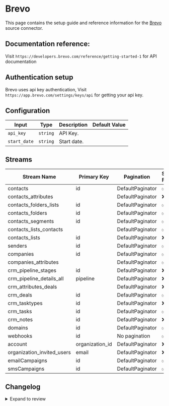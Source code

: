# Brevo
This page contains the setup guide and reference information for the [Brevo](https://www.brevo.com/) source connector.

## Documentation reference:
Visit `https://developers.brevo.com/reference/getting-started-1` for API documentation

## Authentication setup
Brevo uses api key authentication,
Visit `https://app.brevo.com/settings/keys/api` for getting your api key.

## Configuration

| Input | Type | Description | Default Value |
|-------|------|-------------|---------------|
| `api_key` | `string` | API Key.  |  |
| `start_date` | `string` | Start date.  |  |

## Streams
| Stream Name | Primary Key | Pagination | Supports Full Sync | Supports Incremental |
|-------------|-------------|------------|---------------------|----------------------|
| contacts | id | DefaultPaginator | ✅ |  ✅  |
| contacts_attributes |  | DefaultPaginator | ❌ |  ❌  |
| contacts_folders_lists | id | DefaultPaginator | ✅ |  ❌  |
| contacts_folders | id | DefaultPaginator | ✅ |  ❌  |
| contacts_segments | id | DefaultPaginator | ✅ |  ✅  |
| contacts_lists_contacts |  | DefaultPaginator | ✅ |  ✅  |
| contacts_lists | id | DefaultPaginator | ❌ |  ❌  |
| senders | id | DefaultPaginator | ✅ |  ❌  |
| companies | id | DefaultPaginator | ✅ |  ❌ |
| companies_attributes |  | DefaultPaginator | ✅ |  ❌  |
| crm_pipeline_stages | id | DefaultPaginator | ❌ |  ❌  |
| crm_pipeline_details_all | pipeline | DefaultPaginator | ❌ |  ❌  |
| crm_attributes_deals |  | DefaultPaginator | ❌ |  ❌  |
| crm_deals | id | DefaultPaginator | ✅ |  ✅  |
| crm_tasktypes | id | DefaultPaginator | ❌ |  ❌  |
| crm_tasks | id | DefaultPaginator | ✅ |  ✅  |
| crm_notes | id | DefaultPaginator | ❌ |  ✅  |
| domains | id | DefaultPaginator | ✅ |  ❌  |
| webhooks | id | No pagination | ✅ |  ✅  |
| account | organization_id | DefaultPaginator | ❌ |  ❌  |
| organization_invited_users | email | DefaultPaginator | ❌ |  ❌  |
| emailCampaigns | id | DefaultPaginator | ✅ |  ✅  |
| smsCampaigns | id | DefaultPaginator | ✅ |  ✅  |

## Changelog

<details>
  <summary>Expand to review</summary>

| Version | Date | Pull Request | Subject |
| ------------------ | ------------ | --- | ---------------- |
| 0.2.2 | 2025-03-29 | [56622](https://github.com/airbytehq/airbyte/pull/56622) | Update dependencies |
| 0.2.1 | 2025-03-27 | [56437](https://github.com/airbytehq/airbyte/pull/56437) | Update contacts pagination page size to 1000 |
| 0.2.0 | 2025-03-24 | [56369](https://github.com/airbytehq/airbyte/pull/56369) | Fix/Add incremental on Contacts/Crm deals |
| 0.1.8 | 2025-03-22 | [55367](https://github.com/airbytehq/airbyte/pull/55367) | Update dependencies |
| 0.1.7 | 2025-03-01 | [54874](https://github.com/airbytehq/airbyte/pull/54874) | Update dependencies |
| 0.1.6 | 2025-02-25 | [54674](https://github.com/airbytehq/airbyte/pull/54674) | Fix bug authenticator |
| 0.1.5 | 2025-02-22 | [54223](https://github.com/airbytehq/airbyte/pull/54223) | Update dependencies |
| 0.1.4 | 2025-02-15 | [48282](https://github.com/airbytehq/airbyte/pull/48282) | Update dependencies |
| 0.1.3 | 2024-11-28 | [48737](https://github.com/airbytehq/airbyte/pull/48737) | Update pagination |
| 0.1.2 | 2024-10-29 | [47922](https://github.com/airbytehq/airbyte/pull/47922) | Update dependencies |
| 0.1.1 | 2024-10-28 | [47622](https://github.com/airbytehq/airbyte/pull/47622) | Update dependencies |
| 0.1.0 | 2024-10-08 | [46587](https://github.com/airbytehq/airbyte/pull/46587) | Fix Companies stream paginator+ remove incremental |
| 0.0.1 | 2024-09-11 | [45382](https://github.com/airbytehq/airbyte/pull/45382) | Initial release by [@btkcodedev](https://github.com/btkcodedev) via Connector Builder |

</details>
